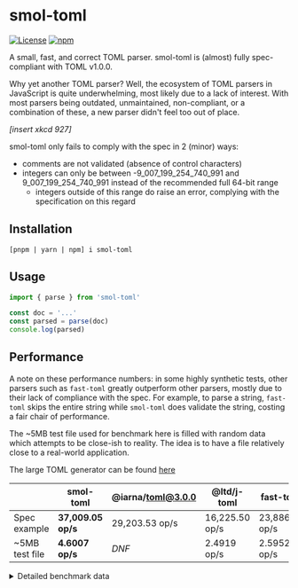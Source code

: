 # smol-toml
[![License](https://img.shields.io/github/license/squirrelchat/smol-toml.svg?style=flat-square)](https://github.com/squirrelchat/smol-toml/blob/mistress/LICENSE)
[![npm](https://img.shields.io/npm/v/smol-toml?style=flat-square)](https://npm.im/smol-toml)

A small, fast, and correct TOML parser. smol-toml is (almost) fully spec-compliant with TOML v1.0.0.

Why yet another TOML parser? Well, the ecosystem of TOML parsers in JavaScript is quite underwhelming, most likely due
to a lack of interest. With most parsers being outdated, unmaintained, non-compliant, or a combination of these, a new
parser didn't feel too out of place.

*[insert xkcd 927]*

smol-toml only fails to comply with the spec in 2 (minor) ways:
- comments are not validated (absence of control characters)
- integers can only be between -9_007_199_254_740_991 and 9_007_199_254_740_991 instead of the recommended full 64-bit range
	- integers outside of this range do raise an error, complying with the specification on this regard

## Installation
```
[pnpm | yarn | npm] i smol-toml
```

## Usage
```js
import { parse } from 'smol-toml'

const doc = '...'
const parsed = parse(doc)
console.log(parsed)
```

## Performance
A note on these performance numbers: in some highly synthetic tests, other parsers such as `fast-toml` greatly
outperform other parsers, mostly due to their lack of compliance with the spec. For example, to parse a string,
`fast-toml` skips the entire string while `smol-toml` does validate the string, costing a fair chair of performance.

The ~5MB test file used for benchmark here is filled with random data which attempts to be close-ish to reality. The
idea is to have a file relatively close to a real-world application.

The large TOML generator can be found [here](https://gist.github.com/cyyynthia/e77c744cb6494dabe37d0182506526b9)

|                | smol-toml           | @iarna/toml@3.0.0 | @ltd/j-toml    | fast-toml      |
|----------------|---------------------|-------------------|----------------|----------------|
| Spec example   | **37,009.05 op/s**  | 29,203.53 op/s    | 16,225.50 op/s | 23,886.25 op/s |
| ~5MB test file | **4.6007 op/s**     | *DNF*             | 2.4919 op/s    | 2.5952 op/s    |

<details>
<summary>Detailed benchmark data</summary>

Tests ran using Vitest v0.31.0 on commit bd69ffb52920ee6f2843356dff3325fc2e868821

CPU: Intel Core i7 7700K (4.2GHz)

```
✓ bench/parse.bench.ts (7) 17780ms
   ✓ TOML spec example (4) 17778ms
     name                hz     min     max    mean     p75     p99    p995    p999     rme  samples
   · smol-toml    37,009.05  0.0231  4.1194  0.0270  0.0260  0.0445  0.0500  0.0622  ±2.88%    18505   fastest
   · @iarna/toml  29,203.53  0.0308  2.1478  0.0342  0.0325  0.0687  0.0714  0.2747  ±1.08%    14602
   · @ltd/j-toml  16,225.50  0.0519  2.8481  0.0616  0.0545  0.1015  0.1193  1.9987  ±3.20%     8113   slowest
   · fast-toml    23,886.25  0.0366  1.7331  0.0419  0.0391  0.0758  0.0818  1.1500  ±1.84%    11944
   ✓ 5MB of TOML (all structures) (3) 17268ms
     name             hz     min     max    mean     p75     p99    p995    p999     rme  samples
   · smol-toml    4.6007  208.19  238.94  217.36  229.56  238.94  238.94  238.94  ±4.10%       10   fastest
   · @ltd/j-toml  2.4919  379.85  428.13  401.31  416.64  428.13  428.13  428.13  ±2.82%       10   slowest
   · fast-toml    2.5952  375.28  416.15  385.33  393.15  416.15  416.15  416.15  ±2.60%       10
```
</details>
